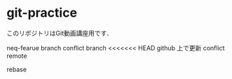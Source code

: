 # git-practice
このリポジトリはGit動画講座用です．


neq-fearue branch
conflict branch
<<<<<<< HEAD
github 上で更新
conflict remote

rebase
